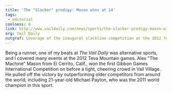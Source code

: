 ```yaml
---
title: 'The "Slacker" prodigy: Mason wins at 14'
tags:
 - editorial
coolness: 6
link: http://www.vaildaily.com/news/sports/the-slacker-prodigy-mason-wins-at-14/
org: Vail Daily
nutgraf: Coverage of the inaugural slackline competition at the 2012 Teva Mountain Games.
---
```


Being a runner, one of my beats at *The Vail Daily* was alternative sports, and I covered many events at the 2012 Teva Mountain games. Alex "The Machine" Mason from El Cerrito, Calif., won the first Gibbon Games International Competition on before a tight, cheering crowd in Vail Village. He pulled off the victory by outperforming older competitors from around the world, including 21-year-old Michael Payton, who was the 2011 world champion in this sport.
